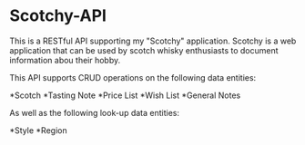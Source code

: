 # Scotchy-API

This is a RESTful API supporting my "Scotchy" application.  Scotchy is a web application that can be used by scotch whisky enthusiasts to document information abou their hobby.

This API supports CRUD operations on the following data entities:

*Scotch
*Tasting Note
*Price List
*Wish List
*General Notes

As well as the following look-up data entities:

*Style
*Region


